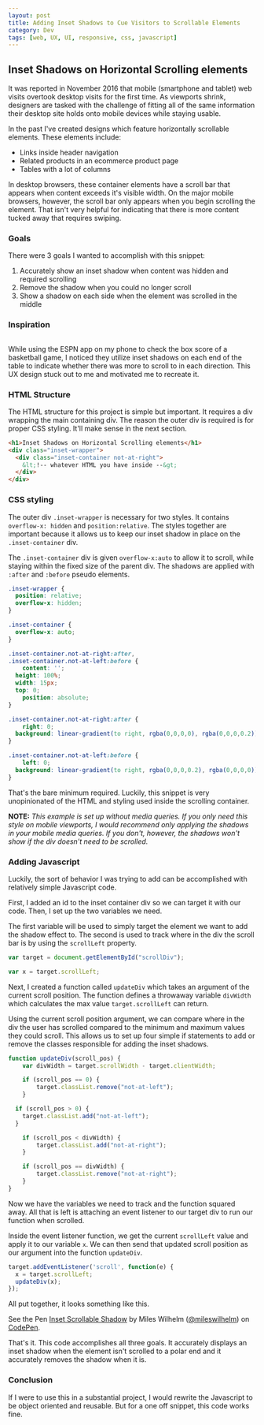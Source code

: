 ```yaml
---
layout: post
title: Adding Inset Shadows to Cue Visitors to Scrollable Elements
category: Dev
tags: [web, UX, UI, responsive, css, javascript]
---
```


## Inset Shadows on Horizontal Scrolling elements

It was reported in November 2016 that mobile (smartphone and tablet) web visits overtook desktop visits for the first time. As viewports shrink, designers are tasked with the challenge of fitting all of the same information their desktop site holds onto mobile devices while staying usable.

In the past I've created designs which feature horizontally scrollable elements. These elements include:

- Links inside header navigation
- Related products in an ecommerce product page
- Tables with a lot of columns

In desktop browsers, these container elements have a scroll bar that appears when content exceeds it's visible width. On the major mobile browsers, however, the scroll bar only appears when you begin scrolling the element. That isn't very helpful for indicating that there is more content tucked away that requires swiping.

### Goals

There were 3 goals I wanted to accomplish with this snippet:

1. Accurately show an inset shadow when content was hidden and required scrolling
2. Remove the shadow when you could no longer scroll
3. Show a shadow on each side when the element was scrolled in the middle

### Inspiration

![]()

While using the ESPN app on my phone to check the box score of a basketball game, I noticed they utilize inset shadows on each end of the table to indicate whether there was more to scroll to in each direction. This UX design stuck out to me and motivated me to recreate it.

### HTML Structure

The HTML structure for this project is simple but important. It requires a div wrapping the main containing div. The reason the outer div is required is for proper CSS styling. It'll make sense in the next section.

```html
<h1>Inset Shadows on Horizontal Scrolling elements</h1>
<div class="inset-wrapper">
  <div class="inset-container not-at-right">
    &lt;!-- whatever HTML you have inside --&gt;
  </div>
</div>
```

### CSS styling

The outer div `.inset-wrapper` is necessary for two styles. It contains `overflow-x: hidden` and `position:relative`. The styles together are important because it allows us to keep our inset shadow in place on the `.inset-container` div.

The `.inset-container` div is given `overflow-x:auto` to allow it to scroll, while staying within the fixed size of the parent div. The shadows are applied with `:after` and `:before` pseudo elements.

```css
.inset-wrapper {
  position: relative;
  overflow-x: hidden;
}

.inset-container {
  overflow-x: auto;
}

.inset-container.not-at-right:after,
.inset-container.not-at-left:before {
	content: '';
  height: 100%;
  width: 15px;
  top: 0;
	position: absolute;
}

.inset-container.not-at-right:after {
	right: 0;
  background: linear-gradient(to right, rgba(0,0,0,0), rgba(0,0,0,0.2));
}

.inset-container.not-at-left:before {
	left: 0;
  background: linear-gradient(to right, rgba(0,0,0,0.2), rgba(0,0,0,0));
}
```

That's the bare minimum required. Luckily, this snippet is very unopinionated of the HTML and styling used inside the scrolling container.

**NOTE:** *This example is set up without media queries. If you only need this style on mobile viewports, I would recommend only applying the shadows in your mobile media queries. If you don't, however, the shadows won't show if the div doesn't need to be scrolled.*

### Adding Javascript

Luckily, the sort of behavior I was trying to add can be accomplished with relatively simple Javascript code.

First, I added an id to the inset container div so we can target it with our code. Then, I set up the two variables we need.

The first variable will be used to simply target the element we want to add the shadow effect to. The second is used to track where in the div the scroll bar is by using the `scrollLeft` property.

```javascript
var target = document.getElementById("scrollDiv");

var x = target.scrollLeft;
```

Next, I created a function called `updateDiv` which takes an argument of the current scroll position. The function defines a throwaway variable `divWidth` which calculates the max value `target.scrollLeft` can return.

Using the current scroll position argument, we can compare where in the div the user has scrolled compared to the minimum and maximum values they could scroll. This allows us to set up four simple if statements to add or remove the classes responsible for adding the inset shadows.

```javascript
function updateDiv(scroll_pos) {
	var divWidth = target.scrollWidth - target.clientWidth;

	if (scroll_pos == 0) {
		target.classList.remove("not-at-left");
	}

  if (scroll_pos > 0) {
    target.classList.add("not-at-left");
  }

	if (scroll_pos < divWidth) {
		target.classList.add("not-at-right");
	}

	if (scroll_pos == divWidth) {
		target.classList.remove("not-at-right");
	}
}
```

Now we have the variables we need to track and the function squared away. All that is left is attaching an event listener to our target div to run our function when scrolled.

Inside the event listener function, we get the current `scrollLeft` value and apply it to our variable `x`. We can then send that updated scroll position as our argument into the function `updateDiv`.

```javascript
target.addEventListener('scroll', function(e) {
  x = target.scrollLeft;
  updateDiv(x);
});
```

All put together, it looks something like this.

<p data-height="481" data-theme-id="0" data-slug-hash="XRbmBy" data-default-tab="html,result" data-user="mileswilhelm" data-embed-version="2" data-pen-title="Inset Scrollable Shadow" data-preview="true" class="codepen">See the Pen <a href="https://codepen.io/mileswilhelm/pen/XRbmBy/">Inset Scrollable Shadow</a> by Miles Wilhelm (<a href="http://codepen.io/mileswilhelm">@mileswilhelm</a>) on <a href="http://codepen.io">CodePen</a>.</p>
<script async src="https://production-assets.codepen.io/assets/embed/ei.js"></script>

That's it. This code accomplishes all three goals. It accurately displays an inset shadow when the element isn't scrolled to a polar end and it accurately removes the shadow when it is.

### Conclusion

If I were to use this in a substantial project, I would rewrite the Javascript to be object oriented and reusable. But for a one off snippet, this code works fine.
